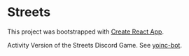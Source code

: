 # Streets

This project was bootstrapped with [Create React App](https://github.com/facebook/create-react-app).

Activity Version of the Streets Discord Game. See [yoinc-bot](https://www.github.com/yoinc-development/yoinc-bot).
